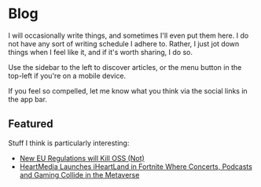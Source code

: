 # Blog

I will occasionally write things, and sometimes I'll even put them here. I do not have any sort of writing schedule I adhere to. Rather, I just jot down things when I feel like it, and if it's worth sharing, I do so.

Use the sidebar to the left to discover articles, or the menu button in the top-left if you're on a mobile device.

If you feel so compelled, let me know what you think via the social links in the app bar.

## Featured

Stuff I think is particularly interesting:

- [New EU Regulations will Kill OSS (Not)](./2023-12/death-of-oss.md)
- [HeartMedia Launches iHeartLand in Fortnite Where Concerts, Podcasts and Gaming Collide in the Metaverse](./2022-08/ihm-metaverse.md)
